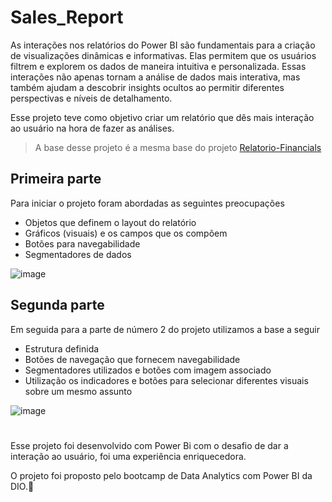 # Sales_Report

As interações nos relatórios do Power BI são fundamentais para a criação de visualizações dinâmicas e informativas. Elas permitem que os usuários filtrem e explorem os dados de maneira intuitiva e personalizada. Essas interações não apenas tornam a análise de dados mais interativa, mas também ajudam a descobrir insights ocultos ao permitir diferentes perspectivas e níveis de detalhamento.

Esse projeto teve como objetivo criar um relatório que dês mais interação ao usuário na hora de fazer as análises.

> A base desse projeto é a mesma base do projeto [Relatorio-Financials](https://github.com/CamillySantos/Relatorio-Financials)

## Primeira parte

Para iniciar o projeto foram abordadas as seguintes preocupações

- Objetos que definem o layout do relatório 
- Gráficos (visuais) e os campos que os compõem
- Botões para navegabilidade 
- Segmentadores de dados

![image](https://github.com/user-attachments/assets/c49f2f29-446f-432a-936a-df9cf13a97cb)


## Segunda parte

Em seguida para a parte de número 2 do projeto utilizamos a base a seguir

- Estrutura definida 
- Botões de navegação que fornecem navegabilidade 
- Segmentadores utilizados e botões com imagem associado 
- Utilização os indicadores e botões para selecionar diferentes visuais sobre um mesmo assunto 

![image](https://github.com/user-attachments/assets/2f3dd31f-c6a2-4d79-826c-1b4135bf2ec6)

#

Esse projeto foi desenvolvido com Power Bi com o desafio de dar a interação ao usuário, foi uma experiência enriquecedora.

O projeto foi proposto pelo bootcamp de Data Analytics com Power BI da DIO.💙
